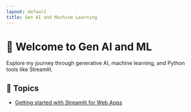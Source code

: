 ```yaml
---
layout: default
title: Gen AI and Machine Learning
---
```


# 👋 Welcome to Gen AI and ML

Explore my journey through generative AI, machine learning, and Python tools like Streamlit.

## 🧠 Topics

- [Getting started with Streamlit for Web Apps](/2025/04/04/getting-familiar-with-streamlit-for-web-apps/)
